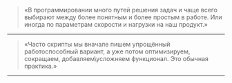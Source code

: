 > «В программировании много путей решения задач и чаще всего выбирают между более понятным и более простым в работе. Или иногда по параметрам скорости и нагрузки на наш продукт.»
---
> «Часто скрипты мы вначале пишем упрощённый работоспособный вариант, а уже потом оптимизируем, сокращаем, добавляем\усложняем функционал. Это обычная практика.»
---
